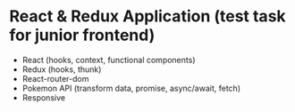 # React & Redux Application (test task for junior frontend)

 - React (hooks, context, functional components)
 - Redux (hooks, thunk)
 - React-router-dom
 - Pokemon API (transform data, promise, async/await, fetch)
 - Responsive
